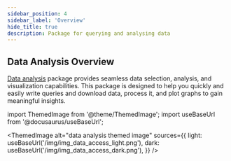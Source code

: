 ```yaml
---
sidebar_position: 4
sidebar_label: 'Overview'
hide_title: true
description: Package for querying and analysing data
---
```



## Data Analysis Overview

[Data analysis](/docs_data_analysis) package provides seamless data selection, analysis, and visualization capabilities. This package is designed to help you quickly and easily write queries and download data, process it, and plot graphs to gain meaningful insights.

import ThemedImage from '@theme/ThemedImage';
import useBaseUrl from '@docusaurus/useBaseUrl';

<ThemedImage
  alt="data analysis themed image"
  sources={{
    light: useBaseUrl('/img/img_data_access_light.png'),
    dark: useBaseUrl('/img/img_data_access_dark.png'),
  }}
/>